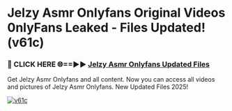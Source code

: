 # Jelzy Asmr Onlyfans Original Videos 0nlyFans Leaked - Files Updated! (v61c)

<h3>🔴 CLICK HERE 🌐==►► <a href="https://tinyurl.com/brd5kh86" rel="nofollow">Jelzy Asmr Onlyfans Updated Files</a></h3>

Get Jelzy Asmr Onlyfans and all content. Now you can access all videos and pictures of Jelzy Asmr Onlyfans. New Updated Files 2025!

[![v61c](https://i.imgur.com/K7sEzmb.gif)](https://tinyurl.com/brd5kh86)
